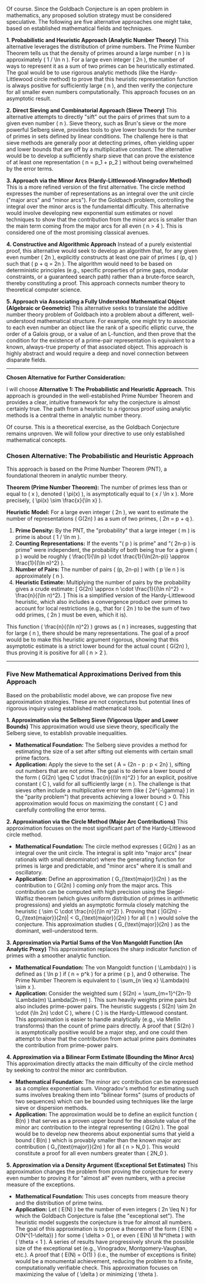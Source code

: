Of course. Since the Goldbach Conjecture is an open problem in mathematics, any proposed solution strategy must be considered speculative. The following are five alternative approaches one might take, based on established mathematical fields and techniques.

**1. Probabilistic and Heuristic Approach (Analytic Number Theory)**
This alternative leverages the distribution of prime numbers. The Prime Number Theorem tells us that the density of primes around a large number \( n \) is approximately \( 1 / \ln n \). For a large even integer \( 2n \), the number of ways to represent it as a sum of two primes can be heuristically estimated. The goal would be to use rigorous analytic methods (like the Hardy-Littlewood circle method) to prove that this heuristic representation function is always positive for sufficiently large \( n \), and then verify the conjecture for all smaller even numbers computationally. This approach focuses on an asymptotic result.

**2. Direct Sieving and Combinatorial Approach (Sieve Theory)**
This alternative attempts to directly "sift" out the pairs of primes that sum to a given even number \( n \). Sieve theory, such as Brun's sieve or the more powerful Selberg sieve, provides tools to give lower bounds for the number of primes in sets defined by linear conditions. The challenge here is that sieve methods are generally poor at detecting primes, often yielding upper and lower bounds that are off by a multiplicative constant. The alternative would be to develop a sufficiently sharp sieve that can prove the existence of at least one representation \( n = p_1 + p_2 \) without being overwhelmed by the error terms.

**3. Approach via the Minor Arcs (Hardy-Littlewood-Vinogradov Method)**
This is a more refined version of the first alternative. The circle method expresses the number of representations as an integral over the unit circle ("major arcs" and "minor arcs"). For the Goldbach problem, controlling the integral over the minor arcs is the fundamental difficulty. This alternative would involve developing new exponential sum estimates or novel techniques to show that the contribution from the minor arcs is smaller than the main term coming from the major arcs for all even \( n > 4 \). This is considered one of the most promising classical avenues.

**4. Constructive and Algorithmic Approach**
Instead of a purely existential proof, this alternative would seek to develop an algorithm that, for any given even number \( 2n \), explicitly constructs at least one pair of primes \( (p, q) \) such that \( p + q = 2n \). The algorithm would need to be based on deterministic principles (e.g., specific properties of prime gaps, modular constraints, or a guaranteed search path) rather than a brute-force search, thereby constituting a proof. This approach connects number theory to theoretical computer science.

**5. Approach via Associating a Fully Understood Mathematical Object (Algebraic or Geometric)**
This alternative seeks to translate the additive number theory problem of Goldbach into a problem about a different, well-understood mathematical structure. For example, one might try to associate to each even number an object like the rank of a specific elliptic curve, the order of a Galois group, or a value of an L-function, and then prove that the condition for the existence of a prime-pair representation is equivalent to a known, always-true property of that associated object. This approach is highly abstract and would require a deep and novel connection between disparate fields.

---

**Chosen Alternative for Further Consideration:**

I will choose **Alternative 1: The Probabilistic and Heuristic Approach**. This approach is grounded in the well-established Prime Number Theorem and provides a clear, intuitive framework for why the conjecture is almost certainly true. The path from a heuristic to a rigorous proof using analytic methods is a central theme in analytic number theory.

Of course. This is a theoretical exercise, as the Goldbach Conjecture remains unproven. We will follow your directive to use only established mathematical concepts.

### **Chosen Alternative: The Probabilistic and Heuristic Approach**

This approach is based on the Prime Number Theorem (PNT), a foundational theorem in analytic number theory.

**Theorem (Prime Number Theorem):** The number of primes less than or equal to \( x \), denoted \( \pi(x) \), is asymptotically equal to \( x / \ln x \). More precisely, \( \pi(x) \sim \frac{x}{\ln x} \).

**Heuristic Model:**
For a large even integer \( 2n \), we want to estimate the number of representations \( G(2n) \) as a sum of two primes, \( 2n = p + q \).

1.  **Prime Density:** By the PNT, the "probability" that a large integer \( m \) is prime is about \( 1 / \ln m \).
2.  **Counting Representations:** If the events "\( p \) is prime" and "\( 2n-p \) is prime" were independent, the probability of both being true for a given \( p \) would be roughly \( \frac{1}{\ln p} \cdot \frac{1}{\ln(2n-p)} \approx \frac{1}{(\ln n)^2} \).
3.  **Number of Pairs:** The number of pairs \( (p, 2n-p) \) with \( p \le n \) is approximately \( n \).
4.  **Heuristic Estimate:** Multiplying the number of pairs by the probability gives a crude estimate:
    \[
    G(2n) \approx n \cdot \frac{1}{(\ln n)^2} = \frac{n}{(\ln n)^2}.
    \]
    This is a simplified version of the Hardy-Littlewood heuristic, which also includes a convergence product over primes to account for local restrictions (e.g., that for \( 2n \) to be the sum of two odd primes, \( 2n \) must be even, which it is).

This function \( \frac{n}{(\ln n)^2} \) grows as \( n \) increases, suggesting that for large \( n \), there should be many representations. The goal of a proof would be to make this heuristic argument rigorous, showing that this asymptotic estimate is a strict lower bound for the actual count \( G(2n) \), thus proving it is positive for all \( n > 2 \).

---

### **Five New Mathematical Approximations Derived from this Approach**

Based on the probabilistic model above, we can propose five new approximation strategies. These are not conjectures but potential lines of rigorous inquiry using established mathematical tools.

**1. Approximation via the Selberg Sieve (Vigorous Upper and Lower Bounds)**
This approximation would use sieve theory, specifically the Selberg sieve, to establish provable inequalities.
*   **Mathematical Foundation:** The Selberg sieve provides a method for estimating the size of a set after sifting out elements with certain small prime factors.
*   **Application:** Apply the sieve to the set \( A = \{2n - p : p < 2n\} \), sifting out numbers that are not prime. The goal is to derive a lower bound of the form \( G(2n) \geq C \cdot \frac{n}{(\ln n)^2} \) for an explicit, positive constant \( C \), valid for all sufficiently large \( n \). The challenge is that sieves often include a multiplicative error term (like \( 2e^{-\gamma} \) in the "parity problem") that prevents achieving a lower bound > 0. This approximation would focus on maximizing the constant \( C \) and carefully controlling the error terms.

**2. Approximation via the Circle Method (Major Arc Contributions)**
This approximation focuses on the most significant part of the Hardy-Littlewood circle method.
*   **Mathematical Foundation:** The circle method expresses \( G(2n) \) as an integral over the unit circle. The integral is split into "major arcs" (near rationals with small denominator) where the generating function for primes is large and predictable, and "minor arcs" where it is small and oscillatory.
*   **Application:** Define an approximation \( G_{\text{major}}(2n) \) as the contribution to \( G(2n) \) coming *only* from the major arcs. This contribution can be computed with high precision using the Siegel-Walfisz theorem (which gives uniform distribution of primes in arithmetic progressions) and yields an asymptotic formula closely matching the heuristic \( \sim C \cdot \frac{n}{(\ln n)^2} \). Proving that \( |G(2n) - G_{\text{major}}(2n)| < G_{\text{major}}(2n) \) for all \( n \) would solve the conjecture. This approximation studies \( G_{\text{major}}(2n) \) as the dominant, well-understood term.

**3. Approximation via Partial Sums of the Von Mangoldt Function (An Analytic Proxy)**
This approximation replaces the sharp indicator function of primes with a smoother analytic function.
*   **Mathematical Foundation:** The von Mangoldt function \( \Lambda(n) \) is defined as \( \ln p \) if \( n = p^k \) for a prime \( p \), and 0 otherwise. The Prime Number Theorem is equivalent to \( \sum_{n \leq x} \Lambda(n) \sim x \).
*   **Application:** Consider the weighted sum \( S(2n) = \sum_{m=1}^{2n-1} \Lambda(m) \Lambda(2n-m) \). This sum heavily weights prime pairs but also includes prime-power pairs. The heuristic suggests \( S(2n) \sim 2n \cdot (\ln 2n) \cdot C \), where \( C \) is the Hardy-Littlewood constant. This approximation is easier to handle analytically (e.g., via Mellin transforms) than the count of prime pairs directly. A proof that \( S(2n) \) is asymptotically positive would be a major step, and one could then attempt to show that the contribution from actual prime pairs dominates the contribution from prime-power pairs.

**4. Approximation via a Bilinear Form Estimate (Bounding the Minor Arcs)**
This approximation directly attacks the main difficulty of the circle method by seeking to control the minor arc contribution.
*   **Mathematical Foundation:** The minor arc contribution can be expressed as a complex exponential sum. Vinogradov's method for estimating such sums involves breaking them into "bilinear forms" (sums of products of two sequences) which can be bounded using techniques like the large sieve or dispersion methods.
*   **Application:** The approximation would be to define an explicit function \( B(n) \) that serves as a proven upper bound for the absolute value of the minor arc contribution to the integral representing \( G(2n) \). The goal would be to develop new theorems about exponential sums that yield a bound \( B(n) \) which is provably smaller than the known major arc contribution \( G_{\text{major}}(2n) \) for all \( n > N_0 \). This would constitute a proof for all even numbers greater than \( 2N_0 \).

**5. Approximation via a Density Argument (Exceptional Set Estimates)**
This approximation changes the problem from proving the conjecture for every even number to proving it for "almost all" even numbers, with a precise measure of the exceptions.
*   **Mathematical Foundation:** This uses concepts from measure theory and the distribution of prime twins.
*   **Application:** Let \( E(N) \) be the number of even integers \( 2n \leq N \) for which the Goldbach Conjecture is false (the "exceptional set"). The heuristic model suggests the conjecture is true for almost all numbers. The goal of this approximation is to prove a theorem of the form \( E(N) = O(N^{1-\delta}) \) for some \( \delta > 0 \), or even \( E(N) \ll N^\theta \) with \( \theta < 1 \). A series of results have progressively shrunk the possible size of the exceptional set (e.g., Vinogradov, Montgomery-Vaughan, etc.). A proof that \( E(N) = O(1) \) (i.e., the number of exceptions is finite) would be a monumental achievement, reducing the problem to a finite, computationally verifiable check. This approximation focuses on maximizing the value of \( \delta \) or minimizing \( \theta \).